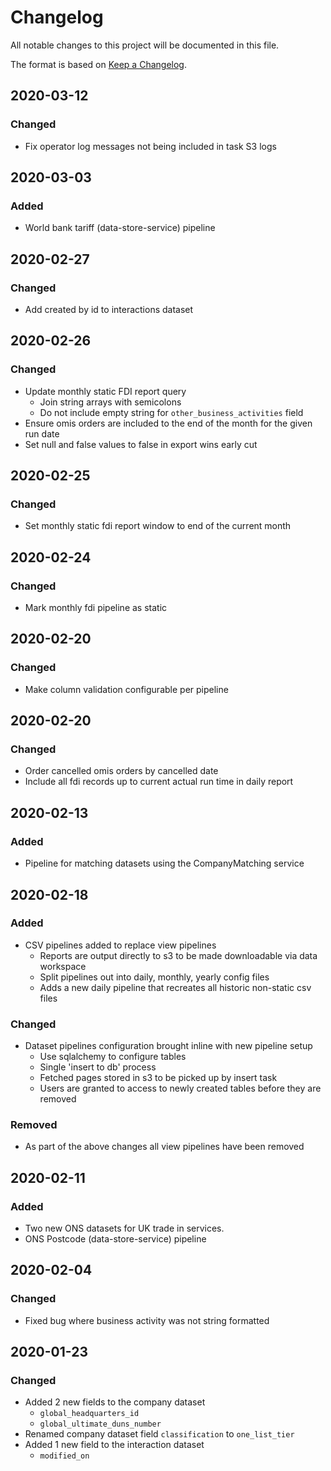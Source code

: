# Changelog
  
All notable changes to this project will be documented in this file.

The format is based on [Keep a Changelog](https://keepachangelog.com/en/1.0.0/).


## 2020-03-12

### Changed

- Fix operator log messages not being included in task S3 logs


## 2020-03-03

### Added

- World bank tariff (data-store-service) pipeline


## 2020-02-27

### Changed

- Add created by id to interactions dataset


## 2020-02-26

### Changed

- Update monthly static FDI report query
  - Join string arrays with semicolons
  - Do not include empty string for `other_business_activities` field 
- Ensure omis orders are included to the end of the month for the given run date
- Set null and false values to false in export wins early cut


## 2020-02-25

### Changed

- Set monthly static fdi report window to end of the current month


## 2020-02-24

### Changed

- Mark monthly fdi pipeline as static


## 2020-02-20

### Changed

- Make column validation configurable per pipeline


## 2020-02-20

### Changed

- Order cancelled omis orders by cancelled date
- Include all fdi records up to current actual run time in daily report

## 2020-02-13

### Added

- Pipeline for matching datasets using the CompanyMatching service

## 2020-02-18

### Added

- CSV pipelines added to replace view pipelines
    - Reports are output directly to s3 to be made downloadable via data workspace
    - Split pipelines out into daily, monthly, yearly config files
    - Adds a new daily pipeline that recreates all historic non-static csv files


### Changed

- Dataset pipelines configuration brought inline with new pipeline setup
    - Use sqlalchemy to configure tables
    - Single 'insert to db' process
    - Fetched pages stored in s3 to be picked up by insert task
    - Users are granted to access to newly created tables before they are removed 

    
### Removed

- As part of the above changes all view pipelines have been removed


## 2020-02-11

### Added

- Two new ONS datasets for UK trade in services.
- ONS Postcode (data-store-service) pipeline


## 2020-02-04

### Changed

- Fixed bug where business activity was not string formatted


## 2020-01-23

### Changed

- Added 2 new fields to the company dataset
    - `global_headquarters_id`
    - `global_ultimate_duns_number`
- Renamed company dataset field `classification` to `one_list_tier` 
- Added 1 new field to the interaction dataset
    - `modified_on`
